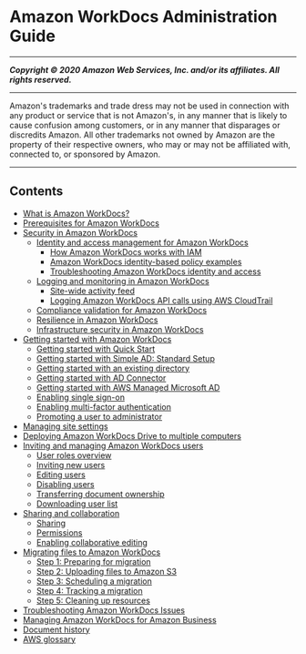 # Amazon WorkDocs Administration Guide

-----
*****Copyright &copy; 2020 Amazon Web Services, Inc. and/or its affiliates. All rights reserved.*****

-----
Amazon's trademarks and trade dress may not be used in 
     connection with any product or service that is not Amazon's, 
     in any manner that is likely to cause confusion among customers, 
     or in any manner that disparages or discredits Amazon. All other 
     trademarks not owned by Amazon are the property of their respective
     owners, who may or may not be affiliated with, connected to, or 
     sponsored by Amazon.

-----
## Contents
+ [What is Amazon WorkDocs?](what_is.md)
+ [Prerequisites for Amazon WorkDocs](prereqs.md)
+ [Security in Amazon WorkDocs](security.md)
   + [Identity and access management for Amazon WorkDocs](security-iam.md)
      + [How Amazon WorkDocs works with IAM](security_iam_service-with-iam.md)
      + [Amazon WorkDocs identity-based policy examples](security_iam_id-based-policy-examples.md)
      + [Troubleshooting Amazon WorkDocs identity and access](security_iam_troubleshoot.md)
   + [Logging and monitoring in Amazon WorkDocs](monitoring.md)
      + [Site-wide activity feed](site-activity.md)
      + [Logging Amazon WorkDocs API calls using AWS CloudTrail](cloudtrail_logging.md)
   + [Compliance validation for Amazon WorkDocs](compliance.md)
   + [Resilience in Amazon WorkDocs](disaster-recovery-resiliency.md)
   + [Infrastructure security in Amazon WorkDocs](infrastructure-security.md)
+ [Getting started with Amazon WorkDocs](getting_started.md)
   + [Getting started with Quick Start](cloud_quick_start.md)
   + [Getting started with Simple AD: Standard Setup](cloud_standard_setup.md)
   + [Getting started with an existing directory](existing-dir-setup.md)
   + [Getting started with AD Connector](connect_directory_connector.md)
   + [Getting started with AWS Managed Microsoft AD](connect_directory_microsoft.md)
   + [Enabling single sign-on](single_sign_on.md)
   + [Enabling multi-factor authentication](connect_mfa.md)
   + [Promoting a user to administrator](manage_set_admin.md)
+ [Managing site settings](manage-sites.md)
+ [Deploying Amazon WorkDocs Drive to multiple computers](mass-deploy-drive.md)
+ [Inviting and managing Amazon WorkDocs users](users.md)
   + [User roles overview](users_ovw.md)
   + [Inviting new users](invite_user.md)
   + [Editing users](edit_user.md)
   + [Disabling users](inactive-user.md)
   + [Transferring document ownership](transfer-docs.md)
   + [Downloading user list](download-user.md)
+ [Sharing and collaboration](share_collab.md)
   + [Sharing](sharing.md)
   + [Permissions](permissions.md)
   + [Enabling collaborative editing](collab-editing.md)
+ [Migrating files to Amazon WorkDocs](migration.md)
   + [Step 1: Preparing for migration](prepare.md)
   + [Step 2: Uploading files to Amazon S3](s3-upload.md)
   + [Step 3: Scheduling a migration](schedule.md)
   + [Step 4: Tracking a migration](track.md)
   + [Step 5: Cleaning up resources](cleanup.md)
+ [Troubleshooting Amazon WorkDocs Issues](troubleshooting.md)
+ [Managing Amazon WorkDocs for Amazon Business](workdocs-amazon-business-admin.md)
+ [Document history](document_history.md)
+ [AWS glossary](glossary.md)